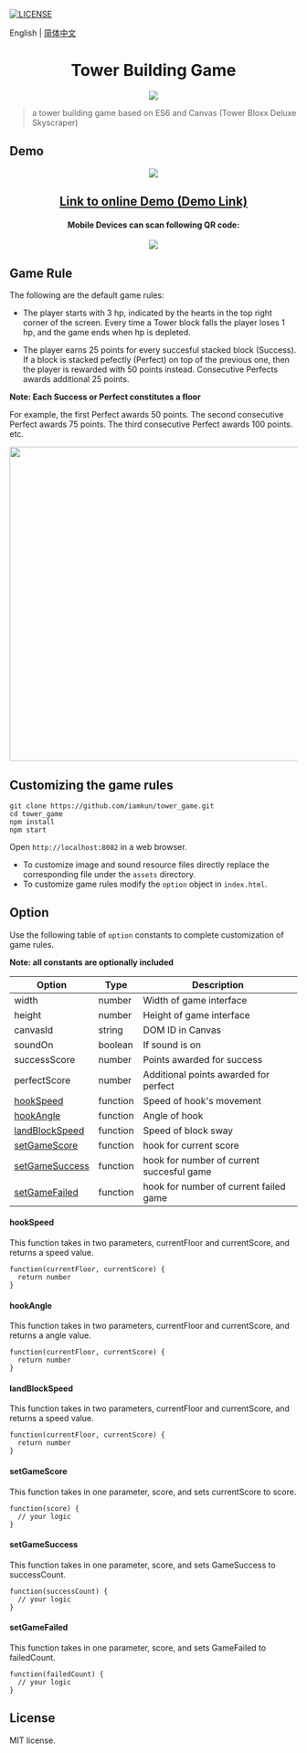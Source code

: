 [![LICENSE](https://img.shields.io/badge/license-MIT-blue.svg)](LICENSE)

English | [简体中文](./README.zh-CN.md)

<h1 align="center">Tower Building Game</h1>
<p align="center"><img src="https://o2qq673j2.qnssl.com/tower-loading.gif"/></p>

> a tower building game based on ES6 and Canvas (Tower Bloxx Deluxe Skyscraper)

## Demo
<p align="center"><img src="https://user-images.githubusercontent.com/17680888/47480922-93a20c00-d864-11e8-8f7c-6d1d60184730.gif"/></p>
<h2 align="center"><a href="https://iamkun.github.io/tower_game">Link to online Demo (Demo Link)</a></h2>
<h4 align="center">Mobile Devices can scan following QR code:</h4>
<p align="center">
  <img src="https://user-images.githubusercontent.com/17680888/47480646-abc55b80-d863-11e8-9337-4ea768ebe55d.png" />
</p>

## Game Rule

The following are the default game rules:

- The player starts with 3 hp, indicated by the hearts in the top right corner of the screen. Every time a Tower block falls the player loses 1 hp, and the game ends when hp is depleted.

- The player earns 25 points for every succesful stacked block (Success). If a block is stacked pefectly (Perfect) on top of the previous one, then the player is
rewarded with 50 points instead. Consecutive Perfects awards additional 25 points.

**Note: Each Success or Perfect constitutes a floor**

  For example, the first Perfect awards 50 points. The second consecutive Perfect awards 75 points.
 The third consecutive Perfect awards 100 points.  etc.

<p align="center">
  <img width="550" src="https://user-images.githubusercontent.com/17680888/47473105-d9021180-d843-11e8-8c19-b6b78d86cbdf.png" />
</p>

## Customizing the game rules

```
git clone https://github.com/iamkun/tower_game.git
cd tower_game
npm install
npm start
```
Open `http://localhost:8082` in a web browser.

- To customize image and sound resource files directly replace the corresponding file under the `assets` directory.
- To customize game rules modify the `option` object in `index.html`.

## Option

Use the following table of `option` constants to complete customization of game rules.

**Note: all constants are optionally included**

| Option | Type | Description |
|---------|--------|-------------|
| width          | number | Width of game interface |
| height         | number | Height of game interface |
| canvasId       | string | DOM ID in Canvas |
| soundOn        | boolean | If sound is on |
| successScore   | number | Points awarded for success |
| perfectScore   | number | Additional points awarded for perfect |
| <a href="#hookspeed">hookSpeed</a> | function | Speed of hook's movement |
| <a href="#hookangle">hookAngle</a> | function | Angle of hook |
| <a href="#landblockspeed">landBlockSpeed</a> | function | Speed of block sway |
| <a href="#setgamescore">setGameScore</a> | function | hook for current score |
| <a href="#setgamesuccess">setGameSuccess</a> | function | hook for number of current succesful game |
| <a href="#setgamefailed">setGameFailed</a> | function | hook for number of current failed game |

#### hookSpeed

This function takes in two parameters, currentFloor and currentScore, and returns a speed value.
```
function(currentFloor, currentScore) {
  return number
}
```

#### hookAngle

This function takes in two parameters, currentFloor and currentScore, and returns a angle value.
```
function(currentFloor, currentScore) {
  return number
}
```

#### landBlockSpeed

This function takes in two parameters, currentFloor and currentScore, and returns a speed value.
```
function(currentFloor, currentScore) {
  return number
}
```

#### setGameScore

This function takes in one parameter, score, and sets currentScore to score.
```
function(score) {
  // your logic
}
```

#### setGameSuccess

This function takes in one parameter, score, and sets GameSuccess to successCount.
```
function(successCount) {
  // your logic
}
```

#### setGameFailed

This function takes in one parameter, score, and sets GameFailed to failedCount.
```
function(failedCount) {
  // your logic
}
```

## License

MIT license.
